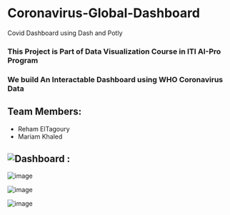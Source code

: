# Coronavirus-Global-Dashboard
Covid Dashboard using Dash and Potly 
### This Project is Part of Data Visualization Course in ITI AI-Pro Program
### We build An Interactable Dashboard using WHO Coronavirus Data
## Team Members:
 * Reham ElTagoury
 * Mariam Khaled


## ![Dashboard]() :
![image](https://user-images.githubusercontent.com/36308055/138860824-58291b26-3f8e-496a-b4ef-965c54348cda.png)

![image](https://user-images.githubusercontent.com/36308055/138861037-e00a802b-c42e-4549-a3c0-eaa231fcaaa0.png)

![image](![image](https://user-images.githubusercontent.com/36280726/138908218-8c35171f-0d21-4cef-9445-698a86760edc.png))


